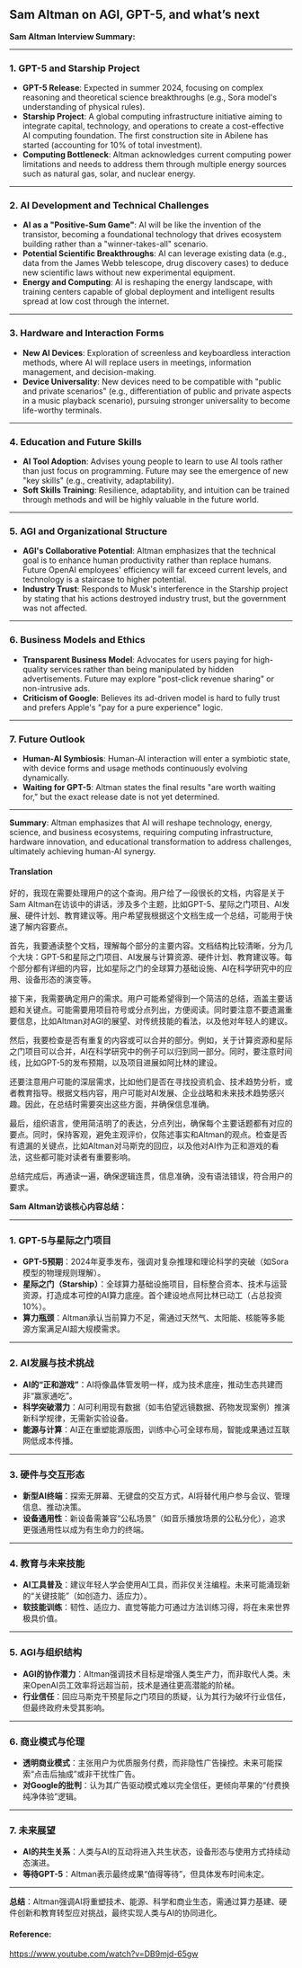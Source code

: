 ## Sam Altman on AGI, GPT-5, and what’s next

<think>
</think>

**Sam Altman Interview Summary:**

---

### **1. GPT-5 and Starship Project**
- **GPT-5 Release**: Expected in summer 2024, focusing on complex reasoning and theoretical science breakthroughs (e.g., Sora model's understanding of physical rules).
- **Starship Project**: A global computing infrastructure initiative aiming to integrate capital, technology, and operations to create a cost-effective AI computing foundation. The first construction site in Abilene has started (accounting for 10% of total investment).
- **Computing Bottleneck**: Altman acknowledges current computing power limitations and needs to address them through multiple energy sources such as natural gas, solar, and nuclear energy.

---

### **2. AI Development and Technical Challenges**
- **AI as a "Positive-Sum Game"**: AI will be like the invention of the transistor, becoming a foundational technology that drives ecosystem building rather than a "winner-takes-all" scenario.
- **Potential Scientific Breakthroughs**: AI can leverage existing data (e.g., data from the James Webb telescope, drug discovery cases) to deduce new scientific laws without new experimental equipment.
- **Energy and Computing**: AI is reshaping the energy landscape, with training centers capable of global deployment and intelligent results spread at low cost through the internet.

---

### **3. Hardware and Interaction Forms**
- **New AI Devices**: Exploration of screenless and keyboardless interaction methods, where AI will replace users in meetings, information management, and decision-making.
- **Device Universality**: New devices need to be compatible with "public and private scenarios" (e.g., differentiation of public and private aspects in a music playback scenario), pursuing stronger universality to become life-worthy terminals.

---

### **4. Education and Future Skills**
- **AI Tool Adoption**: Advises young people to learn to use AI tools rather than just focus on programming. Future may see the emergence of new "key skills" (e.g., creativity, adaptability).
- **Soft Skills Training**: Resilience, adaptability, and intuition can be trained through methods and will be highly valuable in the future world.

---

### **5. AGI and Organizational Structure**
- **AGI's Collaborative Potential**: Altman emphasizes that the technical goal is to enhance human productivity rather than replace humans. Future OpenAI employees' efficiency will far exceed current levels, and technology is a staircase to higher potential.
- **Industry Trust**: Responds to Musk's interference in the Starship project by stating that his actions destroyed industry trust, but the government was not affected.

---

### **6. Business Models and Ethics**
- **Transparent Business Model**: Advocates for users paying for high-quality services rather than being manipulated by hidden advertisements. Future may explore "post-click revenue sharing" or non-intrusive ads.
- **Criticism of Google**: Believes its ad-driven model is hard to fully trust and prefers Apple's "pay for a pure experience" logic.

---

### **7. Future Outlook**
- **Human-AI Symbiosis**: Human-AI interaction will enter a symbiotic state, with device forms and usage methods continuously evolving dynamically.
- **Waiting for GPT-5**: Altman states the final results "are worth waiting for," but the exact release date is not yet determined.

---

**Summary**: Altman emphasizes that AI will reshape technology, energy, science, and business ecosystems, requiring computing infrastructure, hardware innovation, and educational transformation to address challenges, ultimately achieving human-AI synergy.

#### Translation 

<think>
好的，我现在需要处理用户的这个查询。用户给了一段很长的文档，内容是关于Sam Altman在访谈中的讲话，涉及多个主题，比如GPT-5、星际之门项目、AI发展、硬件计划、教育建议等。用户希望我根据这个文档生成一个总结，可能用于快速了解内容要点。

首先，我要通读整个文档，理解每个部分的主要内容。文档结构比较清晰，分为几个大块：GPT-5和星际之门项目、AI发展与计算资源、硬件计划、教育建议等。每个部分都有详细的内容，比如星际之门的全球算力基础设施、AI在科学研究中的应用、设备形态的演变等。

接下来，我需要确定用户的需求。用户可能希望得到一个简洁的总结，涵盖主要话题和关键点。可能需要用项目符号或分点列出，方便阅读。同时要注意不要遗漏重要信息，比如Altman对AGI的展望、对传统技能的看法，以及他对年轻人的建议。

然后，我要检查是否有重复的内容或可以合并的部分。例如，关于计算资源和星际之门项目可以合并，AI在科学研究中的例子可以归到同一部分。同时，要注意时间线，比如GPT-5的发布预期，以及项目进展如阿比林的建设。

还要注意用户可能的深层需求，比如他们是否在寻找投资机会、技术趋势分析，或者教育指导。根据文档内容，用户可能对AI发展、企业战略和未来技术趋势感兴趣。因此，在总结时需要突出这些方面，并确保信息准确。

最后，组织语言，使用简洁明了的表达，分点列出，确保每个主要话题都有对应的要点。同时，保持客观，避免主观评价，仅陈述事实和Altman的观点。检查是否有遗漏的关键点，比如Altman对马斯克的回应，以及他对AI作为正和游戏的看法，这些都可能对读者有重要影响。

总结完成后，再通读一遍，确保逻辑连贯，信息准确，没有语法错误，符合用户的要求。
</think>

**Sam Altman访谈核心内容总结：**

---

### **1. GPT-5与星际之门项目**
- **GPT-5预期**：2024年夏季发布，强调对复杂推理和理论科学的突破（如Sora模型的物理规则理解）。
- **星际之门（Starship）**：全球算力基础设施项目，目标整合资本、技术与运营资源，打造成本可控的AI算力底座。首个建设地点阿比林已动工（占总投资10%）。
- **算力瓶颈**：Altman承认当前算力不足，需通过天然气、太阳能、核能等多能源方案满足AI超大规模需求。

---

### **2. AI发展与技术挑战**
- **AI的“正和游戏”**：AI将像晶体管发明一样，成为技术底座，推动生态共建而非“赢家通吃”。
- **科学突破潜力**：AI可利用现有数据（如韦伯望远镜数据、药物发现案例）推演新科学规律，无需新实验设备。
- **能源与计算**：AI正在重塑能源版图，训练中心可全球布局，智能成果通过互联网低成本传播。

---

### **3. 硬件与交互形态**
- **新型AI终端**：探索无屏幕、无键盘的交互方式，AI将替代用户参与会议、管理信息、推动决策。
- **设备通用性**：新设备需兼容“公私场景”（如音乐播放场景的公私分化），追求更强通用性以成为有生命力的终端。

---

### **4. 教育与未来技能**
- **AI工具普及**：建议年轻人学会使用AI工具，而非仅关注编程。未来可能涌现新的“关键技能”（如创造力、适应力）。
- **软技能训练**：韧性、适应力、直觉等能力可通过方法训练习得，将在未来世界极具价值。

---

### **5. AGI与组织结构**
- **AGI的协作潜力**：Altman强调技术目标是增强人类生产力，而非取代人类。未来OpenAI员工效率将远超当前，技术是通往更高潜能的阶梯。
- **行业信任**：回应马斯克干预星际之门项目的质疑，认为其行为破坏行业信任，但最终政府未受其影响。

---

### **6. 商业模式与伦理**
- **透明商业模式**：主张用户为优质服务付费，而非隐性广告操控。未来可能探索“点击后抽成”或非干扰性广告。
- **对Google的批判**：认为其广告驱动模式难以完全信任，更倾向苹果的“付费换纯净体验”逻辑。

---

### **7. 未来展望**
- **AI的共生关系**：人类与AI的互动将进入共生状态，设备形态与使用方式持续动态演进。
- **等待GPT-5**：Altman表示最终成果“值得等待”，但具体发布时间未定。

---

**总结**：Altman强调AI将重塑技术、能源、科学和商业生态，需通过算力基建、硬件创新和教育转型应对挑战，最终实现人类与AI的协同进化。

#### Reference: 

https://www.youtube.com/watch?v=DB9mjd-65gw